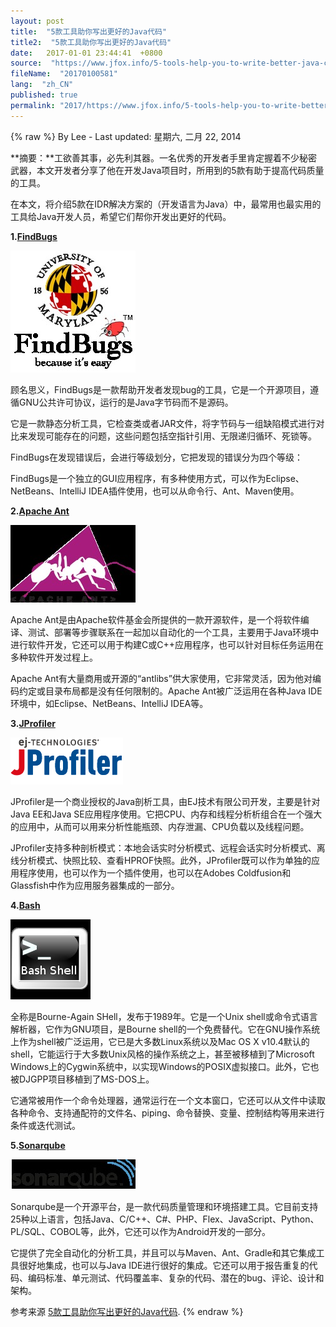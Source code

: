 ```yaml
---
layout: post
title:  "5款工具助你写出更好的Java代码"
title2:  "5款工具助你写出更好的Java代码"
date:   2017-01-01 23:44:41  +0800
source:  "https://www.jfox.info/5-tools-help-you-to-write-better-java-code.html"
fileName:  "20170100581"
lang:  "zh_CN"
published: true
permalink: "2017/https://www.jfox.info/5-tools-help-you-to-write-better-java-code.html"
---
```

{% raw %}
By Lee - Last updated: 星期六, 二月 22, 2014

**摘要：**工欲善其事，必先利其器。一名优秀的开发者手里肯定握着不少秘密武器，本文开发者分享了他在开发Java项目时，所用到的5款有助于提高代码质量的工具。

   在本文，将介绍5款在IDR解决方案的（开发语言为Java）中，最常用也最实用的工具给Java开发人员，希望它们帮你开发出更好的代码。

**1.[FindBugs](https://www.jfox.info/go.php?url=http://findbugs.sourceforge.net/)**

[![21163631_NTdl](c33cb83.png)](https://www.jfox.info/go.php?url=http://www.jfox.info/wp-content/uploads/2014/02/21163631_NTdl.png)

顾名思义，FindBugs是一款帮助开发者发现bug的工具，它是一个开源项目，遵循GNU公共许可协议，运行的是Java字节码而不是源码。

它是一款静态分析工具，它检查类或者JAR文件，将字节码与一组缺陷模式进行对比来发现可能存在的问题，这些问题包括空指针引用、无限递归循环、死锁等。

FindBugs在发现错误后，会进行等级划分，它把发现的错误分为四个等级：

FindBugs是一个独立的GUI应用程序，有多种使用方式，可以作为Eclipse、NetBeans、IntelliJ IDEA插件使用，也可以从命令行、Ant、Maven使用。

**2.[Apache Ant](https://www.jfox.info/go.php?url=http://ant.apache.org/)**

[![21163631_yMcT](5fc5bdf.png)](https://www.jfox.info/go.php?url=http://www.jfox.info/wp-content/uploads/2014/02/21163631_yMcT.png)

Apache Ant是由Apache软件基金会所提供的一款开源软件，是一个将软件编译、测试、部署等步骤联系在一起加以自动化的一个工具，主要用于Java环境中进行软件开发，它还可以用于构建C或C++应用程序，也可以针对目标任务运用在多种软件开发过程上。

Apache Ant有大量商用或开源的“antlibs”供大家使用，它非常灵活，因为他对编码约定或目录布局都是没有任何限制的。Apache Ant被广泛运用在各种Java IDE环境中，如Eclipse、NetBeans、IntelliJ IDEA等。

**3.[JProfiler](https://www.jfox.info/go.php?url=http://www.ej-technologies.com/products/jprofiler/overview.html)**

![21163631_JIKk](7f77c1a.gif)

JProfiler是一个商业授权的Java剖析工具，由EJ技术有限公司开发，主要是针对Java EE和Java SE应用程序使用。它把CPU、内存和线程分析析组合在一个强大的应用中，从而可以用来分析性能瓶颈、内存泄漏、CPU负载以及线程问题。

JProfiler支持多种剖析模式：本地会话实时分析模式、远程会话实时分析模式、离线分析模式、快照比较、查看HPROF快照。此外，JProfiler既可以作为单独的应用程序使用，也可以作为一个插件使用，也可以在Adobes Coldfusion和Glassfish中作为应用服务器集成的一部分。

**4.[Bash](https://www.jfox.info/go.php?url=http://www.gnu.org/software/bash/bash.html)**

![21163632_xKTq](d92ad33.png)

全称是Bourne-Again SHell，发布于1989年。它是一个Unix shell或命令式语言解析器，它作为GNU项目，是Bourne shell的一个免费替代。它在GNU操作系统上作为shell被广泛运用，它已是大多数Linux系统以及Mac OS X v10.4默认的shell，它能运行于大多数Unix风格的操作系统之上，甚至被移植到了Microsoft Windows上的Cygwin系统中，以实现Windows的POSIX虚拟接口。此外，它也被DJGPP项目移植到了MS-DOS上。

它通常被用作一个命令处理器，通常运行在一个文本窗口，它还可以从文件中读取各种命令、支持通配符的文件名、piping、命令替换、变量、控制结构等用来进行条件或迭代测试。

**5.[Sonarqube](https://www.jfox.info/go.php?url=http://www.sonarqube.org/)**

![21163632_f31M](ac05057.png)

Sonarqube是一个开源平台，是一款代码质量管理和环境搭建工具。它目前支持25种以上语言，包括Java、C/C++、C#、PHP、Flex、JavaScript、Python、PL/SQL、COBOL等，此外，它还可以作为Android开发的一部分。

它提供了完全自动化的分析工具，并且可以与Maven、Ant、Gradle和其它集成工具很好地集成，也可以与Java IDE进行很好的集成。它还可以用于报告重复的代码、编码标准、单元测试、代码覆盖率、复杂的代码、潜在的bug、评论、设计和架构。

参考来源 [5款工具助你写出更好的Java代码](https://www.jfox.info/go.php?url=http://www.jfox.info/url.php?url=http%3A%2F%2Fmy.oschina.net%2Fu%2F865092%2Fblog%2F201888).
{% endraw %}
